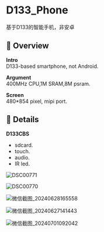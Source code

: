 # D133_Phone
基于D133的智能手机，非安卓

## :ledger: Overview

**Intro**<br>
D133-based smartphone, not Android.

**Argument**<br>
400MHz CPU,1M SRAM,8M psram.

**Screen**<br>
480*854 pixel, mipi port.

## :rocket: Details

**D133CBS**
  - sdcard.
  - touch.
  - audio.
  - IR led.


![DSC00771](https://github.com/user-attachments/assets/f423ff4e-4b62-4201-8a0d-470fdc74b643)
   
![DSC00770](https://github.com/user-attachments/assets/b4f144b8-c5ac-4f94-9845-0af75a23f1e3)
   
![微信截图_20240628165558](https://github.com/user-attachments/assets/442ebabd-348c-4feb-a635-4fd9a2c149a2)
   
![微信截图_20240627141443](https://github.com/user-attachments/assets/19fca361-42d9-4a51-9404-b198f4fba5e9)
   
![微信截图_20240701092042](https://github.com/user-attachments/assets/db22c5b8-c4cb-4ee1-8bb1-1057305b21d3)

